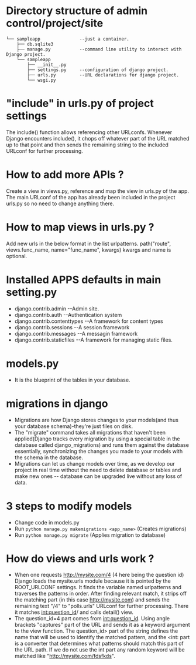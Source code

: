 # Directory structure of admin control/project/site
```
└── sampleapp               --just a container.
    ├── db.sqlite3
    ├── manage.py           --command line utility to interact with Django project.
    └── sampleapp
        ├── __init__.py
        ├── settings.py     --configuration of django project.
        ├── urls.py         --URL declarations for django project.
        └── wsgi.py         
```

# "include" in urls.py of project settings

The include() function allows referencing other URLconfs. Whenever Django encounters include(), it chops off whatever part of the URL matched up to that point and then sends the remaining string to the included URLconf for further processing.

# How to add more APIs ?

Create a view in views.py, reference and map the view in urls.py of the app. The main URLconf of the app has already been included in the project urls.py so no need to change anything there.

# How to map views in urls.py ?

Add new urls in the below format in the list urlpatterns.
path("route", views.func_name, name="func_name", kwargs)
kwargs and name is optional.

# Installed APPS defaults in main setting.py

- django.contrib.admin             --Admin site.  
- django.contrib.auth              --Authentication system
- django.contrib.contenttypes      --A framework for content types
- django.contrib.sessions          --A session framework        
- django.contrib.messages          --A messagin framework
- django.contrib.staticfiles       --A framework for managing static files.

# models.py

- It is the blueprint of the tables in your database.

# migrations in django

- Migrations are how Django stores changes to your models(and thus your database schema)-they're just files on disk.
- The "migrate" command takes all migrations that haven't been applied(Django tracks every migration by using a special table in the database called django_migrations) and runs them against the database essentially, synchronizing the changes you made to your models with the schema in the database.
- Migrations can let us change models over time, as we develop our project in real time without the need to delete database or tables and make new ones -- database can be upgraded live without any loss of data.

# 3 steps to modify models

- Change code in models.py
- Run `python manage.py makemigrations <app_name>` (Creates migrations)
- Run `python manage.py migrate` (Applies migration to database)

# How do views and urls work ?

- When one requests http://mysite.com/4 (4 here being the question id) Django loads the mysite.urls module because it is pointed by the ROOT_URLCONF settings. It finds the variable named urlpatterns and traverses the patterns in order. After finding relevant match, it strips off the matching part (in this case http://mysite.com) and sends the remaining text "/4" to "polls.urls" URLconf for further processing. There it matches <int:question_id>/ and calls detail() view.
- The question_id=4 part comes from <int:question_id>. Using angle brackets "captures" part of the URL and sends it as a keyword argument to the view function. The question_id> part of the string defines the name that will be used to identify the matched pattern, and the <int: part is a converter that determines what patterns should match this part of the URL path. If we do not use the int part any random keyword will be matched like  "http://mysite.com/fdsfkds".
